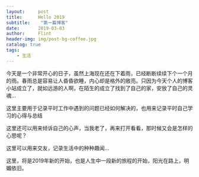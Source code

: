 ```yaml
---
layout:     post
title:      Hello 2019
subtitle:    "第一篇博客"
date:       2019-03-03
author:     Flint
header-img: img/post-bg-coffee.jpg
catalog: true
tags:
    - 生活
---
```


今天是一个非常开心的日子，虽然上海现在还在下着雨，已经断断续续下个一个月的雨。春雨总是容易让人昏昏欲睡，内心却是格外的敞亮。只因为今天个人的博客小站成立了，就如远游的人啊，在陌生的成立了找到了自己的家，安放了自己的灵魂…

这里主要用于记录平时工作中遇到的问题已经如何解决的，也用来记录平时自己学习的心得与总结

这里还可以用来倾诉自己的心声，当我老了，再来打开看看，那时候又会是怎样的心思呢？

这里可以用来交友，记录生活中的种种趣闻…

这里，将是2019年新的开始，也是人生中一段新的旅程的开始，阳光在路上，明媚依旧。

